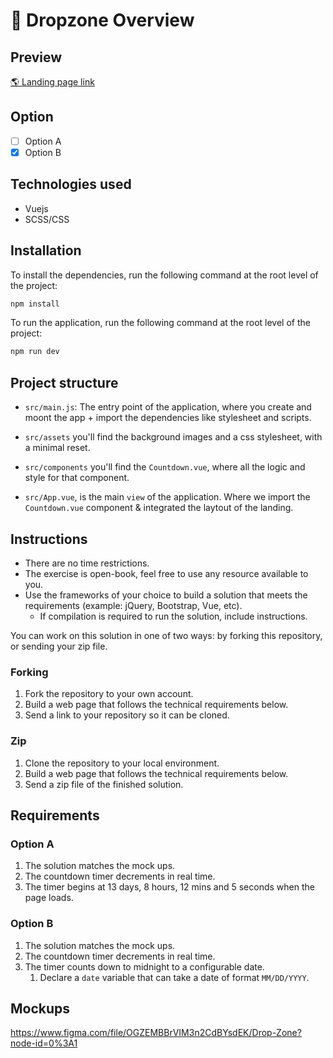 # 👋  Dropzone Overview 

## Preview
[🌎 Landing page link](https://dropzone-option-b.netlify.app)

## Option

- [ ] Option A
- [x] Option B

## Technologies used 

- Vuejs
- SCSS/CSS

## Installation

To install the dependencies, run the following command at the root level of the project:

```bash
npm install
```

To run the application, run the following command at the root level of the project:

```bash
npm run dev
```

## Project structure

- `src/main.js`: The entry point of the application, where you create and moont the app + import the dependencies like stylesheet and scripts.

- `src/assets` you'll find the background images and a css stylesheet, with a minimal reset.

- `src/components` you'll find the `Countdown.vue`, where all the logic and style for that component.

- `src/App.vue`, is the main `view` of the application. Where we import the `Countdown.vue` component & integrated the laytout of the landing.

## Instructions
* There are no time restrictions.
* The exercise is open-book, feel free to use any resource available to you.
* Use the frameworks of your choice to build a solution that meets the requirements (example: jQuery, Bootstrap, Vue, etc).
   * If compilation is required to run the solution, include instructions.

You can work on this solution in one of two ways: by forking this repository, or sending your zip file.

### Forking
1. Fork the repository to your own account.
2. Build a web page that follows the technical requirements below.
3. Send a link to your repository so it can be cloned.

### Zip
1. Clone the repository to your local environment.
2. Build a web page that follows the technical requirements below.
3. Send a zip file of the finished solution.

## Requirements
### Option A
1. The solution matches the mock ups.
1. The countdown timer decrements in real time.
1. The timer begins at 13 days, 8 hours, 12 mins and 5 seconds when the page loads.

### Option B
1. The solution matches the mock ups.
1. The countdown timer decrements in real time.
1. The timer counts down to midnight to a configurable date.
   1. Declare a `date` variable that can take a date of format `MM/DD/YYYY`.

## Mockups
https://www.figma.com/file/OGZEMBBrVIM3n2CdBYsdEK/Drop-Zone?node-id=0%3A1

